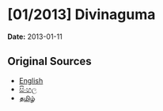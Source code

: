 # [01/2013] Divinaguma

**Date:** 2013-01-11

## Original Sources

- [English](https://documents.gov.lk/view/acts/2013/1/01-2013_E.pdf)
- [සිංහල](https://documents.gov.lk/view/acts/2013/1/01-2013_S.pdf)
- [தமிழ்](https://documents.gov.lk/view/acts/2013/1/01-2013_T.pdf)
